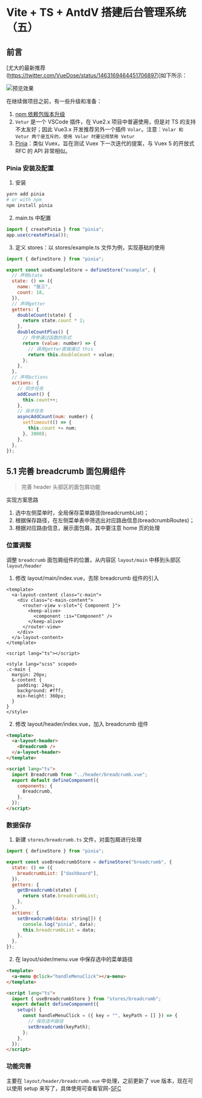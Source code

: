 # Vite + TS + AntdV 搭建后台管理系统（五）

## 前言

[尤大的最新推荐(https://twitter.com/VueDose/status/1463169464451706897)]如下所示：

![预览效果](https://github.com/zptime/resources/blob/master/images/shanglv-vite-antdv/ic_5_1.png)

在继续做项目之前，有一些升级和准备：

1. [npm 依赖包版本升级](https://github.com/zptime/shanglv-vite-antdv/blob/main/readme/update.md)
2. `Vetur` 是一个 VSCode 插件，在 Vue2.x 项目中普遍使用，但是对 TS 的支持不太友好；因此 Vue3.x 开发推荐另外一个插件 `Volar`。注意：`Volar 和 Vetur 两个是互斥的，使用 Volar 时要记得禁用 Vetur`
3. [Pinia](https://pinia.esm.dev/)：类似 Vuex，旨在测试 Vuex 下一次迭代的提案，与 Vuex 5 的开放式 RFC 的 API 非常相似。

### Pinia 安装及配置

1. 安装

```bash
yarn add pinia
# or with npm
npm install pinia
```

2. main.ts 中配置

```js
import { createPinia } from "pinia";
app.use(createPinia());
```

3. 定义 stores：以 stores/example.ts 文件为例，实现基础的使用

```js
import { defineStore } from "pinia";

export const useExampleStore = defineStore("example", {
  // 声明state
  state: () => ({
    name: "张三",
    count: 18,
  }),
  // 声明getter
  getters: {
    doubleCount(state) {
      return state.count * 2;
    },
    doubleCountPlus() {
      // 传参通过函数的形式
      return (value: number) => {
        // 调用getter直接通过 this
        return this.doubleCount + value;
      };
    },
  },
  // 声明actions
  actions: {
    // 同步任务
    addCount() {
      this.count++;
    },
    // 异步任务
    asyncAddCount(num: number) {
      setTimeout(() => {
        this.count += num;
      }, 3000);
    },
  },
});
```

## 5.1 完善 breadcrumb 面包屑组件

> 完善 header 头部区的面包屑功能

实现方案思路

1. 选中左侧菜单时，全局保存菜单路径(breadcrumbList)；
2. 根据保存路径，在左侧菜单表中筛选出对应路由信息(breadcrumbRoutes)；
3. 根据对应路由信息，展示面包屑，其中要注意 home 页的处理

### 位置调整

调整 `breadcrumb` 面包屑组件的位置，从内容区 `layout/main` 中移到头部区`layout/header`

1. 修改 layout/main/index.vue，去除 breadcrumb 组件的引入

```vue
<template>
  <a-layout-content class="c-main">
    <div class="c-main-content">
      <router-view v-slot="{ Component }">
        <keep-alive>
          <component :is="Component" />
        </keep-alive>
      </router-view>
    </div>
  </a-layout-content>
</template>

<script lang="ts"></script>

<style lang="scss" scoped>
.c-main {
  margin: 20px;
  &-content {
    padding: 24px;
    background: #fff;
    min-height: 360px;
  }
}
</style>
```

2. 修改 layout/header/index.vue，加入 breadcrumb 组件

```html
<template>
  <a-layout-header>
    <Breadcrumb />
  </a-layout-header>
</template>

<script lang="ts">
  import Breadcrumb from "../header/breadcrumb.vue";
  export default defineComponent({
    components: {
      Breadcrumb,
    },
  });
</script>
```

### 数据保存

1. 新建 `stores/breadcrumb.ts` 文件，对面包屑进行处理

```js
import { defineStore } from "pinia";

export const useBreadcrumbStore = defineStore("breadcrumb", {
  state: () => ({
    breadcrumbList: ["dashboard"],
  }),
  getters: {
    getBreadcrumb(state) {
      return state.breadcrumbList;
    },
  },
  actions: {
    setBreadcrumb(data: string[]) {
      console.log("pinia", data);
      this.breadcrumbList = data;
    },
  },
});
```

2. 在 layout/sider/menu.vue 中保存选中的菜单路径

```html
<template>
  <a-menu @click="handleMenuClick"></a-menu>
</template>

<script lang="ts">
  import { useBreadcrumbStore } from "stores/breadcrumb";
  export default defineComponent({
    setup() {
      const handleMenuClick = ({ key = "", keyPath = [] }) => {
        // 保存选中路径
        setBreadcrumb(keyPath);
      };
    },
  });
</script>
```

### 功能完善

主要在 `layout/header/breadcrumb.vue` 中处理，之前更新了 vue 版本，现在可以使用 setup 来写了，具体使用可查看官网-[SFC <script setup> 官网介绍 中文](https://v3.cn.vuejs.org/api/sfc-script-setup.html)

```vue

```

## 5.3 新增 tagsView 导航标签组件

## 5.4 新增 user 用户信息组件
